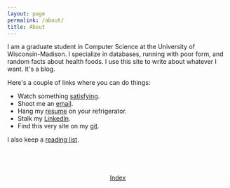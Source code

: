 ```yaml
---
layout: page
permalink: /about/
title: About
---
```


I am a graduate student in Computer Science at the University of Wisconsin-Madison. I specialize in databases, running with poor form, and random facts about health foods. I use this site to write about whatever I want. It's a blog.

Here's a couple of links where you can do things:

*  Watch something [satisfying](http://i.imgur.com/AqLvXJh.gifv).
*  Shoot me an [email](mailto:marc.spehlmann@gmail.com).
*  Hang my [resume](/assets/resume.pdf) on your refrigerator.
*  Stalk my [LinkedIn](https://www.linkedin.com/pub/marc-spehlmann/8b/25/a6/).
*  Find this very site on my [git](https://github.com/cramja).

I also keep a [reading list](/reading/).

<a href="/" style="text-align: center; display: block; margin-top:70px;">Index</a>